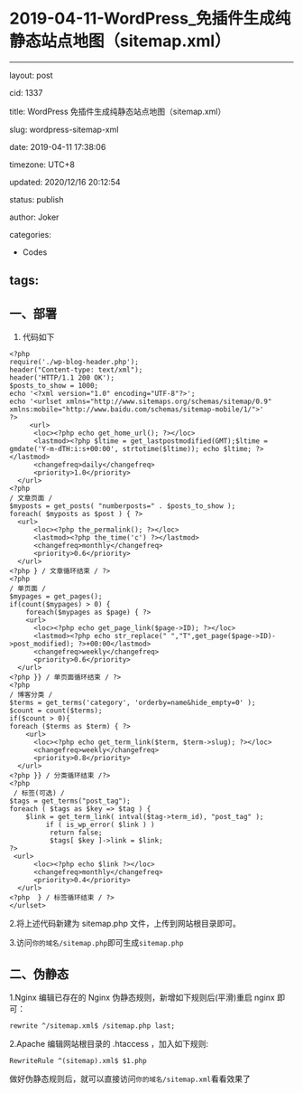 # 2019-04-11-WordPress_免插件生成纯静态站点地图（sitemap.xml）
---
layout: post

cid: 1337

title: WordPress 免插件生成纯静态站点地图（sitemap.xml）

slug: wordpress-sitemap-xml

date: 2019-04-11 17:38:06

timezone: UTC+8

updated: 2020/12/16 20:12:54

status: publish

author: Joker

categories:
  - Codes

tags:
---

## 一、部署

1. 代码如下

```
<?php
require('./wp-blog-header.php');
header("Content-type: text/xml");
header('HTTP/1.1 200 OK');
$posts_to_show = 1000;
echo '<?xml version="1.0" encoding="UTF-8"?>';
echo '<urlset xmlns="http://www.sitemaps.org/schemas/sitemap/0.9" xmlns:mobile="http://www.baidu.com/schemas/sitemap-mobile/1/">'
?>
     <url>
      <loc><?php echo get_home_url(); ?></loc>
      <lastmod><?php $ltime = get_lastpostmodified(GMT);$ltime = gmdate('Y-m-dTH:i:s+00:00', strtotime($ltime)); echo $ltime; ?></lastmod>
      <changefreq>daily</changefreq>
      <priority>1.0</priority>
  </url>
<?php
/ 文章页面 /
$myposts = get_posts( "numberposts=" . $posts_to_show );
foreach( $myposts as $post ) { ?>
  <url>
      <loc><?php the_permalink(); ?></loc>
      <lastmod><?php the_time('c') ?></lastmod>
      <changefreq>monthly</changefreq>
      <priority>0.6</priority>
  </url>
<?php } / 文章循环结束 / ?>
<?php
/ 单页面 /
$mypages = get_pages();
if(count($mypages) > 0) {
    foreach($mypages as $page) { ?>
    <url>
      <loc><?php echo get_page_link($page->ID); ?></loc>
      <lastmod><?php echo str_replace(" ","T",get_page($page->ID)->post_modified); ?>+00:00</lastmod>
      <changefreq>weekly</changefreq>
      <priority>0.6</priority>
  </url>
<?php }} / 单页面循环结束 / ?>
<?php
/ 博客分类 /
$terms = get_terms('category', 'orderby=name&hide_empty=0' );
$count = count($terms);
if($count > 0){
foreach ($terms as $term) { ?>
    <url>
      <loc><?php echo get_term_link($term, $term->slug); ?></loc>
      <changefreq>weekly</changefreq>
      <priority>0.8</priority>
  </url>
<?php }} / 分类循环结束 /?>
<?php
 / 标签(可选) /
$tags = get_terms("post_tag");
foreach ( $tags as $key => $tag ) {
    $link = get_term_link( intval($tag->term_id), "post_tag" );
         if ( is_wp_error( $link ) )
          return false;
          $tags[ $key ]->link = $link;
?>
 <url>
      <loc><?php echo $link ?></loc>
      <changefreq>monthly</changefreq>
      <priority>0.4</priority>
  </url>
<?php  } / 标签循环结束 / ?>
</urlset>
```

2.将上述代码新建为 sitemap.php 文件，上传到网站根目录即可。

3.访问`你的域名/sitemap.php`即可生成`sitemap.php`

## 二、伪静态

1.Nginx 编辑已存在的 Nginx 伪静态规则，新增如下规则后(平滑)重启 nginx 即可：

```
rewrite ^/sitemap.xml$ /sitemap.php last;
```

2.Apache 编辑网站根目录的 .htaccess ，加入如下规则:

```
RewriteRule ^(sitemap).xml$ $1.php
```

做好伪静态规则后，就可以直接访问`你的域名/sitemap.xml`看看效果了
